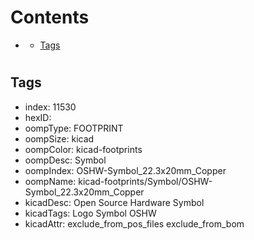 



Contents
========

* [](#)
	* [Tags](#tags)

# 

## Tags

- index: 11530
- hexID: 
- oompType: FOOTPRINT
- oompSize: kicad
- oompColor: kicad-footprints
- oompDesc: Symbol
- oompIndex: OSHW-Symbol_22.3x20mm_Copper
- oompName: kicad-footprints/Symbol/OSHW-Symbol_22.3x20mm_Copper
- kicadDesc: Open Source Hardware Symbol
- kicadTags: Logo Symbol OSHW
- kicadAttr: exclude_from_pos_files exclude_from_bom

